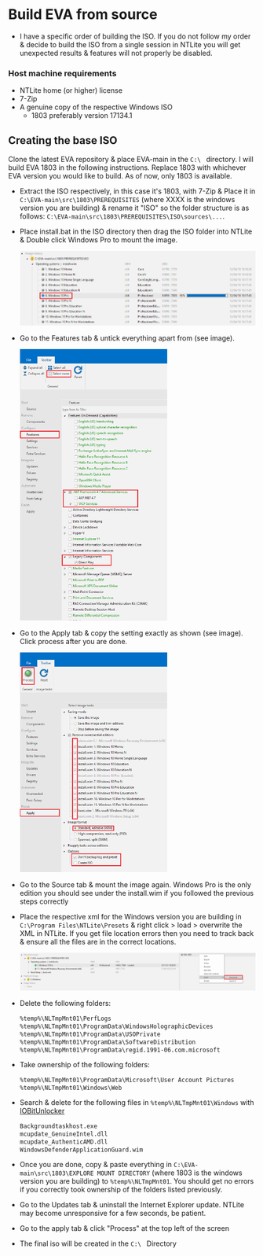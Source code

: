 # Build EVA from source

 - I have a specific order of building the ISO. If you do not follow my order & decide to build the ISO from a single session in NTLite you will get unexpected results & features will not properly be disabled.

### Host machine requirements

 - NTLite home (or higher) license
 - 7-Zip
 - A genuine copy of the respective Windows ISO
   - 1803 preferably version 17134.1

## Creating the base ISO

  Clone the latest EVA repository & place EVA-main in the ``C:\ `` directory.
  I will build EVA 1803 in the following instructions. Replace 1803 with whichever EVA version you would like to build. As of now, only 1803 is available.

 - Extract the ISO respectively, in this case it's 1803, with 7-Zip & Place it in ``C:\EVA-main\src\1803\PREREQUISITES`` (where XXXX is the windows version you are building) & rename it "ISO" so the folder structure is as follows: ``C:\EVA-main\src\1803\PREREQUISITES\ISO\sources\...``. 
   
 - Place install.bat in the ISO directory then drag the ISO folder into NTLite & Double click Windows Pro to mount the image.

    <img src="https://github.com/AesterFF/Eva-Continued/blob/main/content/img/BUILD%20INSTRUCTIONS%20-%20Mount%20image.png" width="600" >
    
 - Go to the Features tab & untick everything apart from (see image).

    <img src="https://github.com/AesterFF/Eva-Continued/blob/main/content/img/BUILD%20INSTRUCTIONS%20-%20Disable%20features.png" width="300" >

 - Go to the Apply tab & copy the setting exactly as shown (see image). Click process after you are done.

    <img src="https://github.com/AesterFF/Eva-Continued/blob/main/content/img/BUILD%20INSTRUCTIONS%20-%20Process%20base%20image.png" width="300" >

 - Go to the Source tab & mount the image again. Windows Pro is the only edition you should see under the install.wim if you followed the previous steps correctly
    
 - Place the respective xml for the Windows version you are building in ``C:\Program Files\NTLite\Presets`` & right click > load > overwrite the XML in NTLite. If you get file location errors then you need to track back & ensure all the files are in the correct locations.

    <img src="https://github.com/AesterFF/Eva-Continued/blob/main/content/img/BUILD%20INSTRUCTIONS%20-%20Load%20XML.png" width="800" >

 - Delete the following folders:
	
	```
    %temp%\NLTmpMnt01\PerfLogs
    %temp%\NLTmpMnt01\ProgramData\WindowsHolographicDevices
    %temp%\NLTmpMnt01\ProgramData\USOPrivate
    %temp%\NLTmpMnt01\ProgramData\SoftwareDistribution
    %temp%\NLTmpMnt01\ProgramData\regid.1991-06.com.microsoft
	```

 - Take ownership of the following folders:
 
	```
	%temp%\NLTmpMnt01\ProgramData\Microsoft\User Account Pictures
    %temp%\NLTmpMnt01\Windows\Web
	```
	
 - Search & delete for the following files in ``%temp%\NLTmpMnt01\Windows`` with <a href="https://www.iobit.com/en/iobit-unlocker.php">IOBitUnlocker</a>
   
	```
    Backgroundtaskhost.exe
    mcupdate_GenuineIntel.dll
    mcupdate_AuthenticAMD.dll
    WindowsDefenderApplicationGuard.wim
	```
    
 - Once you are done, copy & paste everything in ``C:\EVA-main\src\1803\EXPLORE MOUNT DIRECTORY`` (where 1803 is the windows version you are building) to ``%temp%\NLTmpMnt01``. You should get no errors if you correctly took ownership of the folders listed previously.
 
 - Go to the Updates tab & uninstall the Internet Explorer update. NTLite may become unresponsive for a few seconds, be patient.

 - Go to the apply tab & click "Process" at the top left of the screen
    
 - The final iso will be created in the ``C:\ `` Directory
 
